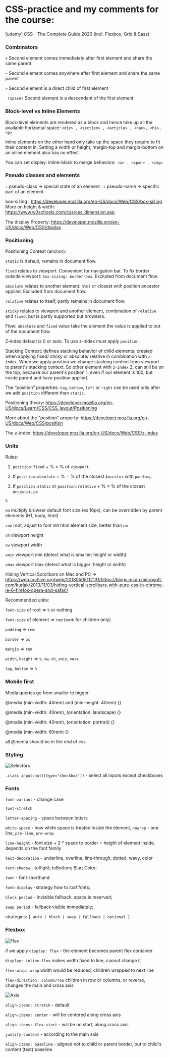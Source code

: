 # CSS-practice and my comments for the course:
[udemy] CSS - The Complete Guide 2020 (incl. Flexbox, Grid &amp; Sass)



### Combinators

`+` Second element comes immediately after first element and share the same parent

`~` Second element comes anywhere after first element and share the same parent

`>` Second element is a direct child of first element

` (space)` Second element is a descendant of the first element




### Block-level vs Inline Elements

Block-level elements are rendered as a block and hence take up all the available horizontal space: `<div> , <section> , <article> , <nav>, <h1>, <p>`

Inline elements on the other hand only take up the space they require to fit their content in. Setting a width  or height, margin-top  and margin-bottom  on an inline element also has no effect

You can set display: inline-block  to merge behaviors:` <a> , <span> , <img>`




### Pseudo classes and elements
`:` pseudo-class => special state of an element
`::` pseudo-name => specific part of an element

box-sizing : https://developer.mozilla.org/en-US/docs/Web/CSS/box-sizing
More on height & width: https://www.w3schools.com/css/css_dimension.asp

The display  Property: https://developer.mozilla.org/en-US/docs/Web/CSS/display



### Positioning
Positioning Context (anchor):

`static` is default, remains in document flow.

`fixed` relates to viewport. Convenient for navigation bar. To fix border outside viewport: `box-sizing: border-box`. Excluded from document flow.

`absolute` relates to  another element: `html` or closest with position ancestor applied. Excluded from document flow.

`relative` relates to itself, partly remains in document flow.

`sticky` relates to viewport and another element, combination of `relative` and `fixed`, but is partly supported but browsers.


Flow: `absolute` and `fixed` value take the element the value is applied to out of the document flow.

Z-index default is 0 or auto. To use z-index must apply `position`.

Stacking Context: defines stacking behavior of child elements, created when applying fixed/ sticky or absolute/ relative in combination with `z-index`. When we apply position we change stacking context from viewport to parent's stacking context. So other element with `z-index` 2, can still be on the top, because our parent's position 1, even if our element is 100, but inside parent and have position applied.

The “position” properties: `top`,  `bottom`,  `left`  or `right` can be used only after we add `position` different than `static`. 

Positioning theory: https://developer.mozilla.org/en-US/docs/Learn/CSS/CSS_layout/Positioning

More about the "position" property: https://developer.mozilla.org/en-US/docs/Web/CSS/position

The z-index: https://developer.mozilla.org/en-US/docs/Web/CSS/z-index




### Units
Rules:

1.  `position:fixed` + % = % of `viewport`

2. If `position:absolute` + % = % of the closest `Ancestor` with `padding`.

2. If `position:static` or  `position:relative`  + % = % of the closest  `Ancestor`.
`px`

`%` 

`em` multiply browser default font size (ex 16px), can be overridden by parent elements (H1, body, html)

`rem` root, adjust to font init html element size, better than `em`

`vh` viewport height

`vw` viewport width

`vmin` viewport min (detect what is smaller: height or width)

`vmax` viewport max (detect what is bigger: height or width)

Hiding Vertical Scrollbars on Mac and PC => https://web.archive.org/web/20180505112131/https://blogs.msdn.microsoft.com/kurlak/2013/11/03/hiding-vertical-scrollbars-with-pure-css-in-chrome-ie-6-firefox-opera-and-safari/

Recommended units:

`font-size` of root => `%` or nothing

`font-size` of element => `rem` (`em`=> for children only)

`padding` => `rem`

`border` => `px`

`margin` => `rem`

`width`, `height` => `%`, `vw`, `vh`, `vmin`, `vmax`

`top`, `bottom` => `%`



### Mobile first

Media queries go from smaller to bigger 

@media (min-width: 40rem) and (min-height: 40rem) {}

@media (min-width: 40rem), (orientation: landscape) {}

@media (min-width: 40rem), (orientation: portrait) {}

@media (min-width: 60rem) {}

all @media should be in the end of css




### Styling
![Selectors](images/selectors.PNG)

`.class input:not([type="checkbox"])` - select all inputs except checkboxes


### Fonts
`font-variant` - change case

`font-stretch`

`letter-spacing` - space between letters

`white-space` - how white space is treated inside the element, `nowrap` - one line, `pre-line`, `pre-wrap`

`line-height` - font size + 2 * space to border = height of element inside, depends on the font family

`text-decoration` - underline, overline, line-through, dotted, wavy, color

`text-shadow` - toRight; toBottom; Blur; Color;

`font` - font shorthand

`font-display` -strategy how to loaf fonts;

`block period` - invisible fallback, space is reserved;

`swap period` - fallback visible immediately;

strategies: `[ auto | block | swap | fallback | optional ]`


### Flexbox
![Flex](images/flex.PNG)

if we apply  `display: flex` - the element becomes parent flex container

`display: inline-flex` makes width fixed to line, cannot change it

`flex-wrap: wrap` width would be reduced, children wrapped to next line

`flex-direction: column/row` children in row or columns, or reverse, changes the main and cross axis

![Axis](images/axis.PNG)

`align-items: stretch` - default 

`align-items: center` - will be centered along cross axis

`align-items: flex-start` - will be on start, along cross axis

`justify-content` - according to the main axis

`align-items: baseline` - aligned not to child or parent border, but to child's content (text) baseline

